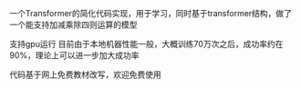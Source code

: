 一个Transformer的简化代码实现，用于学习，同时基于transformer结构，做了一个能支持加减乘除四则运算的模型

支持gpu运行
目前由于本地机器性能一般，大概训练70万次之后，成功率约在90%，理论上可以进一步加大成功率

代码基于网上免费教材改写，欢迎免费使用
